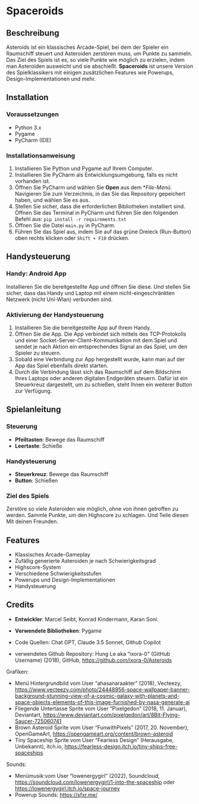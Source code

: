 # Spaceroids

## Beschreibung
Asteroids ist ein klassisches Arcade-Spiel, bei dem der Spieler ein Raumschiff steuert und Asteroiden zerstören muss, um Punkte zu sammeln. Das Ziel des Spiels ist es, so viele Punkte wie möglich zu erzielen, indem man Asteroiden ausweicht und sie abschießt. **Spaceroids** ist unsere Version des Spielklassikers mit einigen zusätzlichen Features wie Powerups, Design-Implementationen und mehr.

## Installation

### Voraussetzungen

- Python 3.x
- Pygame
- PyCharm (IDE)

### Installationsanweisung

1. Installieren Sie Python und Pygame auf Ihrem Computer.
2. Installieren Sie PyCharm als Entwicklungsumgebung, falls es nicht vorhanden ist.
3. Öffnen Sie PyCharm und wählen Sie **Open** aus dem **File-Menü*. Navigieren Sie zum Verzeichnis, in das Sie das Repository gepeichert haben, und wählen Sie es aus.
4. Stellen Sie sicher, dass die erforderlichen Bibliotheken installiert sind. Öffnen Sie das Terminal in PyCharm und führen Sie den folgenden Befehl aus: `pip install -r requirements.txt`
5. Öffnen Sie die Datei `main.py` in PyCharm.
6. Führen Sie das Spiel aus, indem Sie auf das grüne Dreieck (Run-Button) oben rechts klicken oder `Shift + F10` drücken.

## Handysteuerung

### Handy: Android App
Installieren Sie die bereitgestellte App und öffnen Sie diese.
Und stellen Sie sicher, dass das Handy und Laptop mit einem nicht-eingeschränkten Netzwerk (nicht Uni-Wlan) verbunden sind.

### Aktivierung der Handysteuerung

1. Installieren Sie die bereitgestellte App auf Ihrem Handy.
2. Öffnen Sie die App. Die App verbindet sich mittels des TCP-Protokolls und einer Socket-Server-Client-Kommunikation mit dem Spiel und sendet je nach Aktion ein entsprechendes Signal an das Spiel, um den Spieler zu steuern.
3. Sobald eine Verbindung zur App hergestellt wurde, kann man auf der App das Spiel ebenfalls direkt starten.
4. Durch die Verbindung lässt sich das Raumschiff auf dem Bildschirm Ihres Laptops oder anderen digitalen Endgeräten steuern. Dafür ist ein Steuerkreuz dargestellt, um zu schießen, steht Ihnen ein weiterer Button zur Verfügung.

## Spielanleitung

### Steuerung

- **Pfeiltasten**: Bewege das Raumschiff
- **Leertaste**: Schieße

### Handysteuerung
- **Steuerkreuz**: Bewege das Raumschiff
- **Button**: Schießen



### Ziel des Spiels
Zerstöre so viele Asteroiden wie möglich,
ohne von ihnen getroffen zu werden. Sammle Punkte, um den Highscore zu schlagen. Und Teile diesen Mit deinen Freunden.

## Features

- Klassisches Arcade-Gameplay
- Zufällig generierte Asteroiden je nach Schwierigkeitsgrad
- Highscore-System 
- Verschiedene Schwierigkeitsstufen
- Powerups und Design-Implementationen
- Handysteuerung





## Credits


- **Entwickler**: Marcel Seibt, Konrad Kindermann, Karan Soni.
- **Verwendete Bibliotheken**: Pygame


- Code Quellen:
Chat GPT,
Claude 3.5 Sonnet,
Github Copilot

- verwendetes Github Repository: 
Hung Le aka “ixora-0” (GitHub Username) (2018), GitHub,
	https://github.com/ixora-0/Asteroids

Grafiken:

- Menü Hintergrundbild vom User “ahasanaraakter” (2018), Vecteezy, https://www.vecteezy.com/photo/24448956-space-wallpaper-banner-background-stunning-view-of-a-cosmic-galaxy-with-planets-and-space-objects-elements-of-this-image-furnished-by-nasa-generate-ai
- Fliegende Untertasse Sprite vom User “Pixelgedon” (2018, 11. Januar), Deviantart,
	https://www.deviantart.com/pixelgedon/art/8Bit-Flying-Saucer-725060741
- Brown Asteroid Sprite vom User “FunwithPixels” (2017, 20. November), OpenGameArt,
	https://opengameart.org/content/brown-asteroid
- Tiny Spaceship Sprite vom User “Fearless Design” (Herausgabe, Unbekannt), itch.io,
	https://fearless-design.itch.io/tiny-ships-free-spaceships

Sounds:

- Menümusik:vom User “lowenergygirl” (2022), Soundcloud, https://soundcloud.com/lowenergygirl/1-into-the-spaceship oder https://lowenergygirl.itch.io/space-journey 
- Powerup Sounds: 
          https://sfxr.me/
